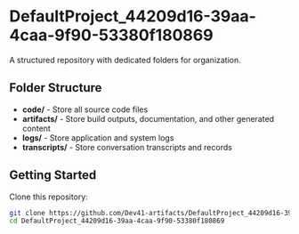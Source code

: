 # DefaultProject_44209d16-39aa-4caa-9f90-53380f180869
A structured repository with dedicated folders for organization.

## Folder Structure

- **code/** - Store all source code files
- **artifacts/** - Store build outputs, documentation, and other generated content
- **logs/** - Store application and system logs
- **transcripts/** - Store conversation transcripts and records

## Getting Started

Clone this repository:
```bash
git clone https://github.com/Dev41-artifacts/DefaultProject_44209d16-39aa-4caa-9f90-53380f180869
cd DefaultProject_44209d16-39aa-4caa-9f90-53380f180869
```
